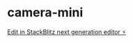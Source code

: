 # camera-mini

[Edit in StackBlitz next generation editor ⚡️](https://stackblitz.com/~/github.com/yuzebin/camera-mini)